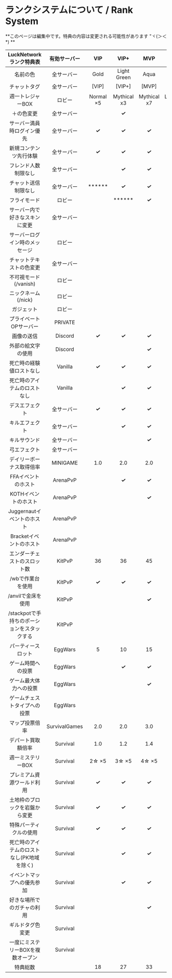 # ランクシステムについて / Rank System

**このページは編集中です。特典の内容は変更される可能性があります "ヾ(＞＜*) **  


|  **LuckNetwork ランク特典表** | **有効サーバー** | VIP | VIP+ | MVP | MVP+ | PRO | PRO+ |
| :---: | :---: | :---: | :---: | :---: | :---: | :---: | :---: |
|  名前の色 | 全サーバー | Gold | Light Green | Aqua | Aqua | Purple | FREE |
|  チャットタグ  | 全サーバー | [VIP] | [VIP+] | [MVP] | [MVP+] | [PRO] | [PRO+] |
|  週一トレジャーBOX | ロビー | Normal ×5 | Mythical x3 | Mythical x7 | Legendary ×2 | Legendary ×8 | Legendary ×10 |
|  ＋の色変更 | 全サーバー |  | ***✓*** |  | ***✓*** |  | ***✓*** |
|  サーバー満員時ログイン優先 | 全サーバー | ***✓*** | ***✓*** | ***✓*** | ***✓*** | ***✓*** | ***✓*** |
|  新規コンテンツ先行体験 | 全サーバー | ***✓*** | ***✓*** | ***✓*** | ***✓*** | ***✓*** | ***✓*** |
|  フレンド人数制限なし | 全サーバー |  | ***✓*** | ***✓*** | ***✓*** | ***✓*** | ***✓*** |
|  チャット送信制限なし | 全サーバー | ****** | ***✓*** | ***✓*** | ***✓*** | ***✓*** | ***✓*** |
|  フライモード | ロビー |  | ****** | ***✓*** | ***✓*** | ***✓*** | ***✓*** |
|  サーバー内で好きなスキンに変更 | 全サーバー |  |  |  | ***✓*** | ***✓*** | ***✓*** |
|  サーバーログイン時のメッセージ | ロビー |  |  |  | ***✓*** | ***✓*** | ***✓*** |
|  チャットテキストの色変更 | 全サーバー |  |  |  |  | ***✓*** | ***✓*** |
|  不可視モード (/vanish) | ロビー |  |  |  | ****** |  | ***✓*** |
|  ニックネーム (/nick) | ロビー |  |  |  |  |  | ***✓*** |
|  ガジェット | ロビー |  |  |  |  |  | ***✓*** |
|  プライベートOPサーバー | PRIVATE |  |  |  |  |  | ***✓*** |
|  画像の送信 | Discord | ***✓*** | ***✓*** | ***✓*** | ***✓*** | ***✓*** | ***✓*** |
|  外部の絵文字の使用 | Discord |  |  | ***✓*** | ***✓*** | ***✓*** | ***✓*** |
|  死亡時の経験値ロストなし | Vanilla | ***✓*** | ***✓*** | ***✓*** | ***✓*** | ***✓*** | ***✓*** |
|  死亡時のアイテムのロストなし | Vanilla |  | ***✓*** | ***✓*** | ***✓*** | ***✓*** | ***✓*** |
|  デスエフェクト | 全サーバー | ***✓*** | ***✓*** | ***✓*** | ***✓*** | ***✓*** | ***✓*** |
|  キルエフェクト | 全サーバー |  | ***✓*** | ***✓*** | ***✓*** | ***✓*** | ***✓*** |
|  キルサウンド | 全サーバー |  |  | ***✓*** | ***✓*** | ***✓*** | ***✓*** |
|  弓エフェクト | 全サーバー |  |  |  |  | ***✓*** | ***✓*** |
|  デイリーボーナス取得倍率 | MINIGAME | 1.0 | 2.0 | 2.0 | 3.0 | 3.0 | 4.0 |
|  FFAイベントのホスト | ArenaPvP |  | ***✓*** | ***✓*** | ***✓*** | ***✓*** | ***✓*** |
|  KOTHイベントのホスト | ArenaPvP |  |  | ***✓*** | ***✓*** | ***✓*** | ***✓*** |
|  Juggernautイベントのホスト | ArenaPvP |  |  |  | ***✓*** | ***✓*** | ***✓*** |
|  Bracketイベントのホスト | ArenaPvP |  |  |  |  |  | ***✓*** |
|  エンダーチェストのスロット数 | KitPvP | 36 | 36 | 45 | 45 | 54 | 54 |
|  /wbで作業台を使用 | KitPvP | ***✓*** | ***✓*** | ***✓*** | ***✓*** | ***✓*** | ***✓*** |
|  /anvilで金床を使用 | KitPvP |  |  | ***✓*** | ***✓*** | ***✓*** | ***✓*** |
|  /stackpotで手持ちのポーションをスタックする | KitPvP |  |  |  | ***✓*** | ***✓*** | ***✓*** |
|  パーティースロット | EggWars | 5 | 10 | 15 | 30 | 99 | 99 |
|  ゲーム時間への投票 | EggWars |  | ***✓*** | ***✓*** | ***✓*** | ***✓*** | ***✓*** |
|  ゲーム最大体力への投票 | EggWars |  |  | ***✓*** | ***✓*** | ***✓*** | ***✓*** |
|  ゲームチェストタイプへの投票 | EggWars |  |  |  |  | ***✓*** | ***✓*** |
|  マップ投票倍率 | SurvivalGames | 2.0 | 2.0 | 3.0 | 3.0 | 4.0 | 4.0 |
|  デパート買取額倍率 | Survival | 1.0 | 1.2 | 1.4 | 1.6 | 1.8 | 2.0 |
|  週一ミステリーBOX | Survival | 2☆ ×5 | 3☆ ×5 | 4☆ ×5 | 5☆ ×3 | 5☆ ×10 | 5☆ ×30 |
|  プレミアム資源ワールド利用 | Survival | ***✓*** | ***✓*** | ***✓*** | ***✓*** | ***✓*** | ***✓*** |
|  土地枠のブロックを岩盤から変更 | Survival | ***✓*** | ***✓*** | ***✓*** | ***✓*** | ***✓*** | ***✓*** |
|  特殊パーティクルの使用 | Survival | ***✓*** | ***✓*** | ***✓*** | ***✓*** | ***✓*** | ***✓*** |
|  死亡時のアイテムのロストなし(PK地域を除く) | Survival |  | ***✓*** | ***✓*** | ***✓*** | ***✓*** | ***✓*** |
|  イベントマップへの優先参加 | Survival |  | ***✓*** | ***✓*** | ***✓*** | ***✓*** | ***✓*** |
|  好きな場所でのガチャの利用 | Survival |  |  | ***✓*** | ***✓*** | ***✓*** | ***✓*** |
|  ギルドタグ色変更 | Survival |  |  |  | ***✓*** | ***✓*** | ***✓*** |
|  一度にミステリーBOXを複数オープン | Survival |  |  |  |  | ***✓*** | ***✓*** |
|  特典総数 |  | 18 | 27 | 33 | 39 | 42 | 48 |
